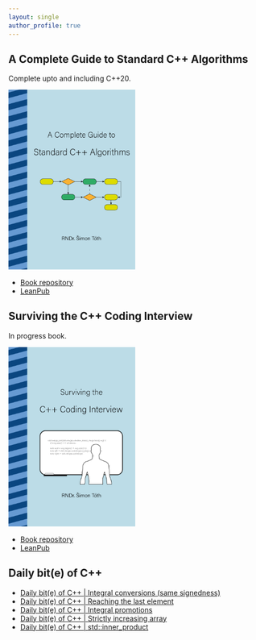 ```yaml
---
layout: single
author_profile: true
---
```


## A Complete Guide to Standard C++ Algorithms

Complete upto and including C++20.

[<img src="assets/images/book_algorithms_cover.png" width="50%">](https://leanpub.com/cpp-algorithms-guide)

- [Book repository](https://github.com/HappyCerberus/book-cpp-algorithms)
- [LeanPub](https://leanpub.com/cpp-algorithms-guide)

## Surviving the C++ Coding Interview

In progress book.

[<img src="assets/images/book_coding_interview_cover.png" width="50%">](https://leanpub.com/cpp-coding-interview)

- [Book repository](https://leanpub.com/cpp-coding-interview)
- [LeanPub](https://leanpub.com/cpp-coding-interview)

## Daily bit(e) of C++

<ul>
<!-- SUBSTACK:START --><li><a href="https://simontoth.substack.com/p/daily-bite-of-c-integral-conversions">Daily bit&lpar;e&rpar; of C++ | Integral conversions &lpar;same signedness&rpar;</a></li><li><a href="https://simontoth.substack.com/p/daily-bite-of-c-reaching-the-last">Daily bit&lpar;e&rpar; of C++ | Reaching the last element</a></li><li><a href="https://simontoth.substack.com/p/daily-bite-of-c-integral-promotions">Daily bit&lpar;e&rpar; of C++ | Integral promotions</a></li><li><a href="https://simontoth.substack.com/p/daily-bite-of-c-strictly-increasing">Daily bit&lpar;e&rpar; of C++ | Strictly increasing array</a></li><li><a href="https://simontoth.substack.com/p/daily-bite-of-c-stdinner_product">Daily bit&lpar;e&rpar; of C++ | std::inner_product</a></li><!-- SUBSTACK:END -->
</ul>